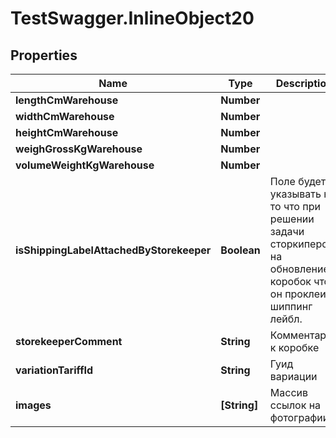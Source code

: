 # TestSwagger.InlineObject20

## Properties

Name | Type | Description | Notes
------------ | ------------- | ------------- | -------------
**lengthCmWarehouse** | **Number** |  | [optional] 
**widthCmWarehouse** | **Number** |  | [optional] 
**heightCmWarehouse** | **Number** |  | [optional] 
**weighGrossKgWarehouse** | **Number** |  | [optional] 
**volumeWeightKgWarehouse** | **Number** |  | [optional] 
**isShippingLabelAttachedByStorekeeper** | **Boolean** | Поле будет указывать на то что при решении задачи сторкипером на обновление коробок что он проклеил шиппинг лейбл. | [optional] 
**storekeeperComment** | **String** | Комментарии к коробке | [optional] 
**variationTariffId** | **String** | Гуид вариации | [optional] 
**images** | **[String]** | Массив ссылок на фотографии. | [optional] 


